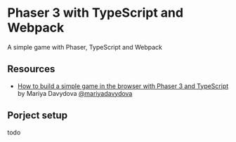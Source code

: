 # Phaser 3 with TypeScript and Webpack

A simple game with Phaser, TypeScript and Webpack

## Resources

- [How to build a simple game in the browser with Phaser 3 and TypeScript](https://medium.freecodecamp.org/how-to-build-a-simple-game-in-the-browser-with-phaser-3-and-typescript-bdc94719135) by Mariya Davydova [@mariyadavydova](https://www.freecodecamp.org/news/author/mariya/)

## Porject setup

todo
